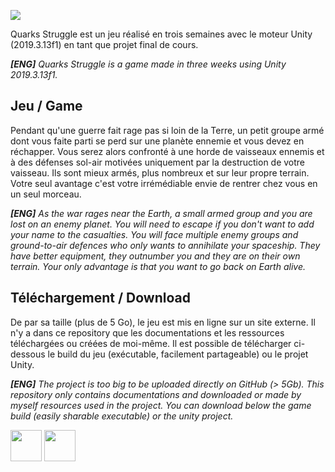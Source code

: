 ![](https://i.imgur.com/1moW4ZU.png)

Quarks Struggle est un jeu réalisé en trois semaines avec le moteur Unity (2019.3.13f1) en tant que projet final de cours.

***[ENG]** Quarks Struggle is a game made in three weeks using Unity 2019.3.13f1.*

## Jeu / Game
Pendant qu'une guerre fait rage pas si loin de la Terre, un petit groupe armé dont vous faite parti se perd sur une planète ennemie et vous devez en réchapper. Vous serez alors confronté à une horde de vaisseaux ennemis et à des défenses sol-air motivées uniquement par la destruction de votre vaisseau. Ils sont mieux armés, plus nombreux et sur leur propre terrain. Votre seul avantage c'est votre irrémédiable envie de rentrer chez vous en un seul morceau.

***[ENG]** As the war rages near the Earth, a small armed group and you are lost on an enemy planet. You will need to escape if you don't want to add your name to the casualties. You will face multiple enemy groups and ground-to-air defences who only wants to annihilate your spaceship. They have better equipment, they outnumber you and they are on their own terrain. Your only advantage is that you want to go back on Earth alive.*

## Téléchargement / Download
De par sa taille (plus de 5 Go), le jeu est mis en ligne sur un site externe. Il n'y a dans ce repository que les documentations et les ressources téléchargées ou créées de moi-même. Il est possible de télécharger ci-dessous le build du jeu (exécutable, facilement partageable) ou le projet Unity.

***[ENG]** The project is too big to be uploaded directly on GitHub (> 5Gb). This repository only contains documentations and downloaded or made by myself resources used in the project. You can download below the game build (easily sharable executable) or the unity project.*


[<img src="https://i.imgur.com/kKNPXHx.png" height="50"/>](https://mega.nz/folder/oN8T3KxZ#h_qvmdfPdvAjiCbXF26r3A)
[<img src="https://i.imgur.com/LJ65MYn.png" height="50"/>](https://mega.nz/file/sYMgkZLC#dcR-TAmLRrHOUMANexTK7F8K4QTKCDsNtzXhWSBRTbw)

